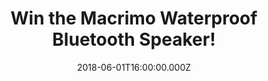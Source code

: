 ---
campaign-uuid: "c-44135a31-ed4d-4f1f-8343-1c0ce01a7ef5"
type: "Competition"
category: "Gifts"
date: "2018-06-01T16:00:00.000Z"
end-date: "2018-07-01T23:59:00.000Z"
disable-form: false
is_promoted: false
has_entry_page: true
title: "Win the Macrimo Waterproof Bluetooth Speaker!"
competition-description: "<p>Want to enjoy crystal clear music while camping, at the\
  \ beach, by the pool, in the shower without worrying that water, sand or dust could\
  \ damage your speaker? We have the solution for you, we’re giving away the ultimate\
  \ Macrimo Waterproof Bluetooth Speaker to one lucky NME AAA member to win!</p>\r\
  \n<p>Maybe is you?</p>"
hero-header: "Win the Macrimo Waterproof Bluetooth Speaker!"
terms-confirmation: "N/A"
banner-img: "https://assets.expresslyapp.com/asset-65caa322-8c66-424e-bfb8-bdb64fa83e74.jpg"
logo-left-href: "https://aaa.nme.com/"
logo-left-image: "https://assets.expresslyapp.com/asset-bf1c2e88-fdda-430d-8e1f-5cf880e5f433.jpg"
logo-left-title: "NME"
bg-image-hero: "https://assets.expresslyapp.com/asset-48c1703d-e466-4036-8a2c-8e05d669ba1d.jpg"
bg-image-first: "https://assets.expresslyapp.com/asset-0d1b9906-89fc-4cea-b78a-319a86c2cf78.jpg"
section1-content: "<p>This Waterproof Bluetooth Speaker is perfect for everyday indoor\
  \ and outdoor use, such as shower, beach, pool, boat, bath, car, office and more.\
  \ With warm white, red, blue, green, purple, light blue, color change and musical\
  \ rhythm light modes, it can be used as a super cool night light, atmosphere mood\
  \ light and party light, once you own it you will fall in love with it.</p>\r\n\
  <p>Treat yourself with this ultimate Waterproof Bluetooth Speaker and stop worrying\
  \ about damage it!</p>"
entry-title: "Win the Macrimo Waterproof Bluetooth Speaker!"
entry-content: "<p>Enter the draw to win the ultimate Waterproof Bluetooth Speaker\
  \ and listen your favourite tunes anywhere! by completing the form below before\
  \ 23:59 on 1st July 2018.</p>"
has-winner: false
prize-description: "A Macrimo Waterproof Bluetooth Speaker!"
special-conditions: "Multiple entries are allowed up to one every day. Starting June\
  \ 6, 2018, the 24h interval between multiple entries resets at midnight every day."
---